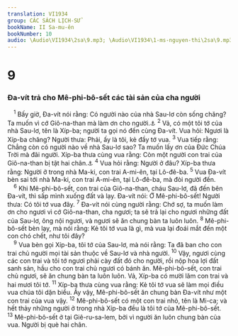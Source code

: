 ```yaml
---
translation: VI1934
group: CÁC SÁCH LỊCH-SỬ
bookName: II Sa-mu-ên 
bookNumber: 10
audio: \Audio\VI1934\2sa\9.mp3; \Audio\VI1934\1-ms-nguyen-thi\2sa\9.mp3
---
```


<div class="title"><h1>9</h1><h3>Đa-vít trả cho Mê-phi-bô-sết các tài sản của cha người</h3></div>
<span class="verse 2sa_9_1"> <sup>1</sup> Bấy giờ, Đa-vít nói rằng: Có người nào của nhà Sau-lơ còn sống chăng? Ta muốn vì cớ Giô-na-than mà làm ơn cho người.<a data-toggle="tooltip" data-placement="bottom" title="1Sa 20:15-17">⚓</a></span>
<span class="verse 2sa_9_2"><sup>2</sup> Vả, có một tôi tớ của nhà Sau-lơ, tên là Xíp-ba; người ta gọi nó đến cùng Đa-vít. Vua hỏi: Ngươi là Xíp-ba chăng? Người thưa: Phải, ấy là tôi, kẻ đầy tớ vua. </span>
<span class="verse 2sa_9_3"><sup>3</sup> Vua tiếp rằng: Chẳng còn có người nào về nhà Sau-lơ sao? Ta muốn lấy ơn của Đức Chúa Trời mà đãi người. Xíp-ba thưa cùng vua rằng: Còn một người con trai của Giô-na-than bị tật hai chân.<a data-toggle="tooltip" data-placement="bottom" title="2Sa 4:4">⚓</a></span>
<span class="verse 2sa_9_4"><sup>4</sup> Vua hỏi rằng: Người ở đâu? Xíp-ba thưa rằng: Người ở trong nhà Ma-ki, con trai A-mi-ên, tại Lô-đê-ba. </span>
<span class="verse 2sa_9_5"><sup>5</sup> Vua Đa-vít bèn sai tới nhà Ma-ki, con trai A-mi-ên, tại Lô-đê-ba, mà đòi người đến. <br/></span>
<span class="verse 2sa_9_6"> <sup>6</sup> Khi Mê-phi-bô-sết, con trai của Giô-na-than, cháu Sau-lơ, đã đến bên Đa-vít, thì sấp mình xuống đất và lạy. Đa-vít nói: Ớ Mê-phi-bô-sết! Người thưa: Có tôi tớ vua đây. </span>
<span class="verse 2sa_9_7"><sup>7</sup> Đa-vít nói cùng người rằng: Chớ sợ, ta muốn làm ơn cho ngươi vì cớ Giô-na-than, cha ngươi; ta sẽ trả lại cho ngươi những đất của Sau-lơ, ông nội ngươi, và ngươi sẽ ăn chung bàn ta luôn luôn. </span>
<span class="verse 2sa_9_8"><sup>8</sup> Mê-phi-bô-sết bèn lạy, mà nói rằng: Kẻ tôi tớ vua là gì, mà vua lại đoái mắt đến một con chó chết, như tôi đây? <br/></span>
<span class="verse 2sa_9_9"> <sup>9</sup> Vua bèn gọi Xíp-ba, tôi tớ của Sau-lơ, mà nói rằng: Ta đã ban cho con trai chủ người mọi tài sản thuộc về Sau-lơ và nhà người. </span>
<span class="verse 2sa_9_10"><sup>10</sup> Vậy, ngươi cùng các con trai và tôi tớ ngươi phải cày đất đó cho người, rồi nộp hoa lợi đất sanh sản, hầu cho con trai chủ ngươi có bánh ăn. Mê-phi-bô-sết, con trai chủ ngươi, sẽ ăn chung bàn ta luôn luôn. Vả, Xíp-ba có mười lăm con trai và hai mươi tôi tớ. </span>
<span class="verse 2sa_9_11"><sup>11</sup> Xíp-ba thưa cùng vua rằng: Kẻ tôi tớ vua sẽ làm mọi điều vua chúa tôi dặn biểu. Ấy vậy, Mê-phi-bô-sết ăn chung bàn Đa-vít như một con trai của vua vậy. </span>
<span class="verse 2sa_9_12"><sup>12</sup> Mê-phi-bô-sết có một con trai nhỏ, tên là Mi-ca; và hết thảy những người ở trong nhà Xíp-ba đều là tôi tớ của Mê-phi-bô-sết. </span>
<span class="verse 2sa_9_13"><sup>13</sup> Mê-phi-bô-sết ở tại Giê-ru-sa-lem, bởi vì người ăn luôn chung bàn của vua. Người bị què hai chân. <br/></span>
